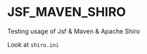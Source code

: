 # JSF_MAVEN_SHIRO
Testing usage of Jsf &amp; Maven &amp; Apache Shiro

Look at <code>shiro.ini</code>
